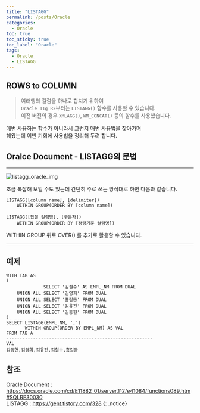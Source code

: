 ```yaml
---
title: "LISTAGG"
permalink: /posts/Oracle
categories: 
  - Oracle
toc: true
toc_sticky: true
toc_label: "Oracle"
tags:
  - Oracle
  - LISTAGG
---
```


## ROWS to COLUMN
> 여러행의 컬럼을 하나로 합치기 위하여   
`Oracle 11g R2`부터는 `LISTAGG()` 함수를 사용할 수 있습니다.   
   이전 버전의 경우 `XMLAGG()`, `WM_CONCAT()` 등의 함수를 사용했습니다.


매번 사용하는 함수가 아니라서 그런지 매번 사용법을 찾아가며   
해왔는데 이번 기회에 사용법을 정리해 두려 합니다.   
   

## Oralce Document - LISTAGG의 문법
---
![listagg_oracle_img](https://docs.oracle.com/cd/E11882_01/server.112/e41084/img/listagg.gif)

조금 복잡해 보일 수도 있는데 간단히 주로 쓰는 방식대로 하면 다음과 같습니다.

```
LISTAGG([column name], [delimiter]) 
    WITHIN GROUP(ORDER BY [column name])

LISTAGG([합칠 컬럼명], [구분자]) 
    WITHIN GROUP(ORDER BY [정령기준 컬럼명])
```

WITHIN GROUP 뒤로 OVER() 를 추가로 활용할 수 있습니다.

---

## 예제
```
WITH TAB AS
(
              SELECT '김철수' AS EMPL_NM FROM DUAL
    UNION ALL SELECT '김영희' FROM DUAL
    UNION ALL SELECT '홍길동' FROM DUAL
    UNION ALL SELECT '김유진' FROM DUAL
    UNION ALL SELECT '김동현' FROM DUAL
)
SELECT LISTAGG(EMPL_NM, ',') 
       WITHIN GROUP(ORDER BY EMPL_NM) AS VAL
FROM TAB A
-------------------------------------------------------
VAL
김동현,김영희,김유진,김철수,홍길동
```

## 참조
Oracle Document : <https://docs.oracle.com/cd/E11882_01/server.112/e41084/functions089.htm#SQLRF30030>   
LISTAGG : <https://gent.tistory.com/328>
{: .notice}